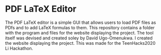 # PDF LaTeX Editor
The PDF LaTeX editor is a simple GUI that allows users to load PDF files as PDfs and to add LaTeX formulas to them. This repository contains a folder with the program and files for the website displaying the project. The tool itself was devised and created soley by David Ugo-Omenukwa. I created the website displaying the project. This was made for the TeenHacks2020 Li Hackathon.
